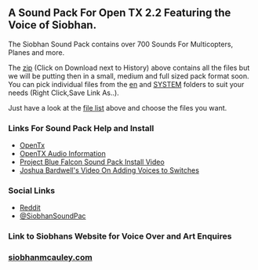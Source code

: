 ## A Sound Pack For Open TX 2.2 Featuring the Voice of Siobhan.

The Siobhan Sound Pack contains over 700 Sounds For Multicopters, Planes and more. 

The [zip](SSP.zip) (Click on Download next to History) above contains all the files but we will be putting then in a small, medium and full sized pack format soon. You can pick individual files from the [en](en/) and [SYSTEM](en/SYSTEM) folders to suit your needs (Right Click,Save Link As..). 

Just have a look at the [file list](SSP_FileList.csv) above and choose the files you want.

### Links For Sound Pack Help and Install
* [OpenTx](https://www.open-tx.org/)
* [OpenTX Audio Information](https://opentx.gitbooks.io/manual-for-opentx-2-2/advanced/audio.html)
* [Project Blue Falcon Sound Pack Install Video](https://www.youtube.com/watch?v=DKjxo4ZlxqI)
* [Joshua Bardwell's Video On Adding Voices to Switches](https://www.youtube.com/watch?v=YhHliJsOOyg)

### Social Links
* [Reddit](https://>reddit.com/r/SiobhanSoundPack/)
* [@SiobhanSoundPac](https://twitter.com/siobhansoundpac)



### Link to Siobhans Website for Voice Over and Art Enquires
### [siobhanmcauley.com](http://siobhanmcauley.com)
